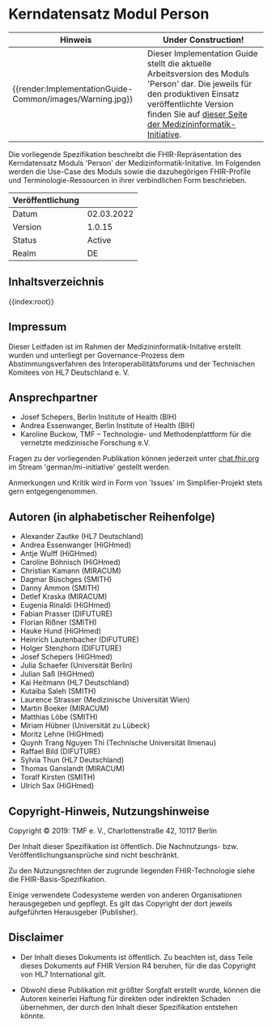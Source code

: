 # Kerndatensatz Modul Person

| Hinweis | Under Construction! |
|---------|---------------------|
| {{render:ImplementationGuide-Common/images/Warning.jpg}} | Dieser Implementation Guide stellt die aktuelle Arbeitsversion des Moduls 'Person' dar. Die jeweils für den produktiven Einsatz veröffentlichte Version finden Sie auf [dieser Seite der Medizininformatik-Initiative](https://www.medizininformatik-initiative.de/Kerndatensatz/Modul_Person/IGMIIKDSModulPerson.html).|

Die vorliegende Spezifikation beschreibt die FHIR-Repräsentation des Kerndatensatz Moduls 'Person' der Medizinformatik-Initative.
Im Folgenden werden die Use-Case des Moduls sowie die dazuhegörigen FHIR-Profile und Terminologie-Ressourcen in ihrer verbindlichen Form beschrieben.

| Veröffentlichung   |   |
|---------|--------------|
| Datum   | 02.03.2022   |
| Version | 1.0.15       |
| Status  | Active       |
| Realm   | DE           | 


## Inhaltsverzeichnis

{{index:root}}

## Impressum
Dieser Leitfaden ist im Rahmen der Medizininformatik-Initative erstellt wurden und unterliegt per Governance-Prozess dem Abstimmungsverfahren des Interoperabilitätsforums und der Technischen Komitees von HL7 Deutschland e. V.

## Ansprechpartner
* Josef Schepers, Berlin Institute of Health (BIH)
* Andrea Essenwanger, Berlin Institute of Health (BIH)
* Karoline Buckow, TMF – Technologie- und Methodenplattform
für die vernetzte medizinische Forschung e.V.

Fragen zu der vorliegenden Publikation können jederzeit unter [chat.fhir.org](https://chat.fhir.org/#narrow/stream/179307-german.2Fmi-initiative) im Stream 'german/mi-initiative' gestellt werden.

Anmerkungen und Kritik wird in Form von 'Issues' im Simplifier-Projekt stets gern entgegengenommen.

## Autoren (in alphabetischer Reihenfolge)

* Alexander Zautke (HL7 Deutschland)
* Andrea Essenwanger (HiGHmed)
* Antje Wulff (HiGHmed)
* Caroline Böhnisch (HiGHmed)
* Christian Kamann (MIRACUM)
* Dagmar Büschges (SMITH)
* Danny Ammon (SMITH)
* Detlef Kraska (MIRACUM)
* Eugenia Rinaldi (HiGHmed)
* Fabian Prasser (DIFUTURE)
* Florian Rißner (SMITH)
* Hauke Hund (HiGHmed)
* Heinrich Lautenbacher (DIFUTURE)
* Holger Stenzhorn (DIFUTURE)
* Josef Schepers (HiGHmed)
* Julia Schaefer (Universität Berlin)
* Julian Saß (HiGHmed)
* Kai Heitmann (HL7 Deutschland)
* Kutaiba Saleh (SMITH)
* Laurence Strasser (Medizinische Universität Wien)
* Martin Boeker (MIRACUM)
* Matthias Löbe (SMITH)
* Miriam Hübner (Universität zu Lübeck)
* Moritz Lehne (HiGHmed)
* Quynh Trang Nguyen Thi (Technische Universität Ilmenau)
* Raffael Bild (DIFUTURE)
* Sylvia Thun (HL7 Deutschland)
* Thomas Ganslandt (MIRACUM)
* Toralf Kirsten (SMITH)
* Ulrich Sax (HiGHmed)

## Copyright-Hinweis, Nutzungshinweise
Copyright © 2019: TMF e. V., Charlottenstraße 42, 10117 Berlin

Der Inhalt dieser Spezifikation ist öffentlich. Die Nachnutzungs- bzw. Veröffentlichungsansprüche sind nicht beschränkt.

Zu den Nutzungsrechten der zugrunde liegenden FHIR-Technologie siehe die FHIR-Basis-Spezifikation.

Einige verwendete Codesysteme werden von anderen Organisationen herausgegeben und gepflegt. Es gilt das Copyright der dort jeweils aufgeführten Herausgeber (Publisher).

## Disclaimer
* Der Inhalt dieses Dokuments ist öffentlich. Zu beachten ist, dass Teile dieses Dokuments auf FHIR Version R4 beruhen, für die das Copyright von HL7 International gilt.

* Obwohl diese Publikation mit größter Sorgfalt erstellt wurde, können die Autoren keinerlei Haftung für direkten oder indirekten Schaden übernehmen, der durch den Inhalt dieser Spezifikation entstehen könnte.

<br><br>